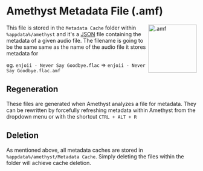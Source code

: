 # Amethyst Metadata File (.amf)

<img align="right" src="https://github.com/Geoxor/amethyst/raw/master/assets/images/amf.png" alt=".amf" width="128"/>

This file is stored in the `Metadata Cache` folder within `%appdata%/amethyst` and it's a [JSON](https://en.wikipedia.org/wiki/JSON) file containing
the metadata of a given audio file. The filename is going to be the same same as the name of the audio file it stores metadata for

eg. `enjoii - Never Say Goodbye.flac` => `enjoii - Never Say Goodbye.flac.amf`


## Regeneration
These files are generated when Amethyst analyzes a file for metadata. They can be rewritten by forcefully refreshing metadata
within Amethyst from the dropdown menu or with the shortcut `CTRL + ALT + R`

## Deletion
As mentioned above, all metadata caches are stored in `%appdata%/amethyst/Metadata Cache`. Simply deleting the files within the folder will achieve cache deletion.

